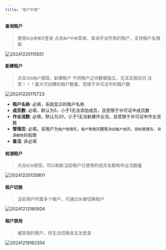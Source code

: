 ```yaml
---
title: "租户列表"
---
```


#### 查询租户

> 使用`后台管理员`登录 
> 点击`租户列表`菜单，查询平台所有的租户，支持租户名搜索

![20241220115551](https://img.isxcode.com/picgo/20241220115551.png)

#### 新建租户

> 点击`添加租户`按钮，新建租户 
> 不同租户之间数据独立，无法互相访问 
> 注意！！！最大可创建的租户数量，受限于许可证中的租户数

![20241220115723](https://img.isxcode.com/picgo/20241220115723.png)

- **租户名称**: 必填，系统显示的租户名称
- **成员数**: 必填，默认为5，小于1无法添加成员，且受限于许可证中成员数
- **作业流数**: 必填，默认为20，小于1无法新建作业流，且受限于许可证中作业流数
- **管理员**: 必填，该用户为`租户管理员`，`租户管理员`拥有`添加租户成员`、`授权管理员`、`资源删除`的权限
- **备注**: 非必填

#### 检测租户

> 点击`检测`按钮，可以刷新当前租户已使用的成员名额和作业流数量

![20241220135801](https://img.isxcode.com/picgo/20241220135801.png)

#### 租户切换

> 当前用户所属多个租户，可通过头像切换租户

![20241213180924](https://img.isxcode.com/picgo/20241213180924.png)

#### 租户禁用

> 被禁用的租户，将无法切换且无法登录

![20241219162354](https://img.isxcode.com/picgo/20241219162354.png)